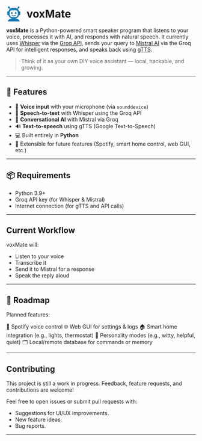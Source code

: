 <p>
  <img src="voxMate_web_app/static/images/voxMate.png" alt="voxMate Logo" width="40" style="vertical-align: middle; border-radius: 8px; margin-right: 10px;">
  <span style="font-size: 2em; font-weight: bold; vertical-align: middle;">voxMate</span>
</p>

**voxMate** is a Python-powered smart speaker program that listens to your voice, processes it with AI, and responds with natural speech. It currently uses [Whisper](https://github.com/openai/whisper) via the [Groq API](https://groq.com/), sends your query to [Mistral AI](https://mistral.ai/) via the Groq API for intelligent responses, and speaks back using [gTTS](https://pypi.org/project/gTTS/).

> Think of it as your own DIY voice assistant — local, hackable, and growing.

---

## 🔧 Features

- 🎤 **Voice input** with your microphone (via `sounddevice`)
- 🧠 **Speech-to-text** with Whisper using the Groq API
- 💬 **Conversational AI** with Mistral via Groq
- 🔊 **Text-to-speech** using gTTS (Google Text-to-Speech)
- 💻 Built entirely in **Python**
- 🚧 Extensible for future features (Spotify, smart home control, web GUI, etc.)

---

## 📦 Requirements

- Python 3.9+
- Groq API key (for Whisper & Mistral)
- Internet connection (for gTTS and API calls)

---

## Current Workflow

voxMate will:
- Listen to your voice
- Transcribe it
- Send it to Mistral for a response
- Speak the reply aloud

---

## 📍 Roadmap

Planned features:

🎵 Spotify voice control
🌐 Web GUI for settings & logs
🏠 Smart home integration (e.g., lights, thermostat)
🧠 Personality modes (e.g., witty, helpful, quiet)
🗂 Local/remote database for commands or memory

---

## Contributing

This project is still a work in progress. Feedback, feature requests, and contributions are welcome!

Feel free to open issues or submit pull requests with:

- Suggestions for UI/UX improvements.
- New feature ideas.
- Bug reports.

---